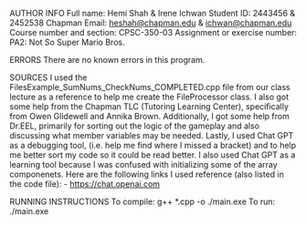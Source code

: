AUTHOR INFO
Full name: Hemi Shah & Irene Ichwan
Student ID: 2443456 & 2452538
Chapman Email: heshah@chapman.edu & ichwan@chapman.edu
Course number and section: CPSC-350-03
Assignment or exercise number: PA2: Not So Super Mario Bros.

ERRORS 
There are no known errors in this program.

SOURCES
I used the FilesExample_SumNums_CheckNums_COMPLETED.cpp file from our class lecture
as a reference to help me create the FileProcessor class. I also got some help from the Chapman TLC (Tutoring Learning Center), specifically from Owen Glidewell and Annika Brown. Additionally, I got some help from Dr.EEL, primarily for sorting out the logic of the gameplay and also discussing what member variables may be needed. Lastly, I used Chat GPT as a debugging tool, (i.e. help me find where I missed a bracket) and to help me better sort my code so it  could be read better.
I also used Chat GPT as a learning tool because I was confused with initializing some of the array componenets. Here are the following links I used reference (also listed in the code file):
    - https://chat.openai.com

RUNNING INSTRUCTIONS
To compile:     g++ *.cpp -o ./main.exe
To run:         ./main.exe